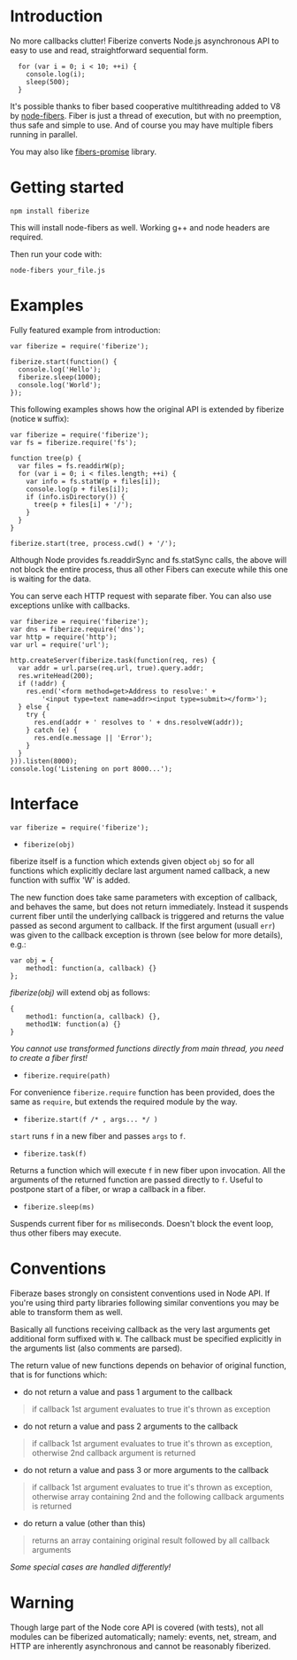 
# Introduction

No more callbacks clutter! Fiberize converts Node.js asynchronous API to easy to use and read, straightforward sequential form.

      for (var i = 0; i < 10; ++i) {
        console.log(i);
        sleep(500);
      }

It's possible thanks to fiber based cooperative multithreading added to V8 by [node-fibers](https://github.com/laverdet/node-fibers).
Fiber is just a thread of execution, but with no preemption, thus safe and simple to use. And of course you may have multiple fibers running in parallel.

You may also like [fibers-promise](https://github.com/lm1/node-fibers-promise) library.

# Getting started

    npm install fiberize

This will install node-fibers as well. Working g++ and node headers are required.

Then run your code with:

    node-fibers your_file.js

# Examples

Fully featured example from introduction:

    var fiberize = require('fiberize');

    fiberize.start(function() {
      console.log('Hello');
      fiberize.sleep(1000);
      console.log('World');
    });

This following examples shows how the original API is extended by fiberize (notice `W` suffix): 

    var fiberize = require('fiberize');
    var fs = fiberize.require('fs');
    
    function tree(p) {
      var files = fs.readdirW(p);
      for (var i = 0; i < files.length; ++i) {
        var info = fs.statW(p + files[i]);
        console.log(p + files[i]);
        if (info.isDirectory()) {
          tree(p + files[i] + '/');
        }
      }
    }
    
    fiberize.start(tree, process.cwd() + '/');

Although Node provides fs.readdirSync and fs.statSync calls, the above will not block the entire process, thus all other Fibers can execute while this one is waiting for the data. 

You can serve each HTTP request with separate fiber. You can also use exceptions unlike with callbacks.

    var fiberize = require('fiberize');
    var dns = fiberize.require('dns');
    var http = require('http');
    var url = require('url');
    
    http.createServer(fiberize.task(function(req, res) {
      var addr = url.parse(req.url, true).query.addr;
      res.writeHead(200);
      if (!addr) {
        res.end('<form method=get>Address to resolve:' +
            '<input type=text name=addr><input type=submit></form>');
      } else {
        try {
          res.end(addr + ' resolves to ' + dns.resolveW(addr));
        } catch (e) {
          res.end(e.message || 'Error');
        }
      }
    })).listen(8000);
    console.log('Listening on port 8000...');


# Interface

    var fiberize = require('fiberize');

- `fiberize(obj)`

fiberize itself is a function which extends given object `obj` so for all functions which explicitly declare last argument named callback, a new function with suffix 'W' is added.

The new function does take same parameters with exception of callback, and behaves the same, but does not return immediately. Instead it suspends current fiber until the underlying callback is triggered and returns the value passed as second argument to callback. If the first argument (usuall `err`) was given to the callback exception is thrown (see below for more details), e.g.:

    var obj = {
        method1: function(a, callback) {}
    };

*fiberize(obj)* will extend obj as follows:

    {
        method1: function(a, callback) {},
        method1W: function(a) {}
    }

*You cannot use transformed functions directly from main thread, you need to create a fiber first!*

- `fiberize.require(path)`

For convenience `fiberize.require` function has been provided, does the same as `require`, but extends the required module by the way.  

- `fiberize.start(f /* , args... */ )`

`start` runs `f` in a new fiber and passes `args` to `f`.

- `fiberize.task(f)`

Returns a function which will execute `f` in new fiber upon invocation. All the arguments of the returned function are passed directly to `f`. Useful to postpone start of a fiber, or wrap a callback in a fiber.

- `fiberize.sleep(ms)`

Suspends current fiber for `ms` miliseconds. Doesn't block the event loop, thus other fibers may execute. 

# Conventions

Fiberaze bases strongly on consistent conventions used in Node API. If you're using third party libraries following similar conventions you may be able to transform them as well.

Basically all functions receiving callback as the very last arguments get additional form suffixed with `W`. The callback must be specified explicitly in the arguments list (also comments are parsed).

The return value of new functions depends on behavior of original function, that is for functions which:

- do not return a value and pass 1 argument to the callback
> if callback 1st argument evaluates to true it's thrown as exception
- do not return a value and pass 2 arguments to the callback
> if callback 1st argument evaluates to true it's thrown as exception,
> otherwise 2nd callback argument is returned
- do not return a value and pass 3 or more arguments to the callback
> if callback 1st argument evaluates to true it's thrown as exception,
> otherwise array containing 2nd and the following callback arguments is returned
- do return a value (other than this)
> returns an array containing original result followed by all callback arguments

*Some special cases are handled differently!*

# Warning

Though large part of the Node core API is covered (with tests), not all modules can be fiberized automatically;
namely: events, net, stream, and HTTP are inherently asynchronous and cannot be reasonably fiberized.

